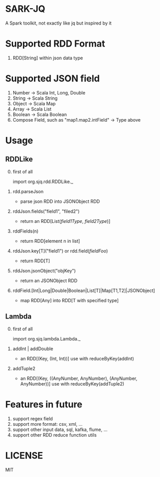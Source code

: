 SARK-JQ
========
A Spark toolkit, not exactly like jq but inspired by it 


Supported RDD Format
====================

1. RDD[String] within json data type


Supported JSON field
====================

1. Number -> Scala Int, Long, Double
2. String -> Scala String
3. Object -> Scala Map
4. Array -> Scala List
5. Boolean -> Scala Boolean
6. Compose Field, such as "map1.map2.intField" -> Type above

Usage
=====

RDDLike
-------

0. first of all

    import org.sjq.rdd.RDDLike._

1. rdd.parseJson

    - parse json RDD into JSONObject RDD

2. rddJson.fields("field1", "filed2")

    - return an RDD\[List(*field1Type*, *field2Type*)\]
    
3. rddFields(n)

    - return RDD\[element n in list\]

4. rddJson.key\[T\]("field1") or rdd.field(*fieldFoo*)

    - return RDD\[T\]

5. rddJson.jsonObject("objKey")

    - return an JSONObject RDD
    
6. rddField.\[Int|Long|Double|Boolean|List\[T\]|Map\[T1,T2\]|JSONObject\]
    
    - map RDD\[Any\] into RDD\[T with specified type\]
    
Lambda
------

0. first of all
    
    import org.sjq.lambda.Lambda._
    
1. addInt | addDouble

    - an RDD\[(Key, (Int, Int))\] use with reduceByKey(addInt)

2. addTuple2

    - an RDD\[(Key, ((AnyNumber, AnyNumber), (AnyNumber, AnyNumber))\] use with reduceByKey(addTuple2)

    
Features in future
==================

1. support regex field
2. support more format: csv, xml, ...
3. support other input data, sql, kafka, flume, ...
4. support other RDD reduce function utils

LICENSE
=======

MIT

